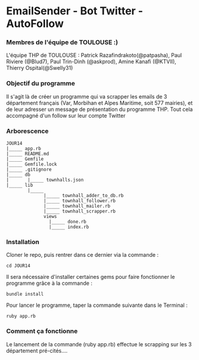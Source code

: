 # EmailSender - Bot Twitter - AutoFollow 

### Membres de l'équipe de TOULOUSE :)

L'équipe THP de TOULOUSE : 
Patrick Razafindrakoto(@patpasha), Paul Riviere (@Blud7), Paul Trin-Dinh (@askprod), 
Amine Kanafi (@KTVII), Thierry Ospital(@Swelly31)

### Objectif du programme

Il s'agit là de créer un programme qui va scrapper les emails de 3 département français (Var, Morbihan et Alpes Maritime, soit 577 mairies), et de leur adresser un message de présentation du programme THP. Tout cela accompagné d'un follow sur leur compte Twitter

### Arborescence
```
JOUR14
|_____ app.rb
|_____ README.md
|_____ Gemfile
|_____ Gemfile.lock
|_____ .gitignore
|_____ db
|       |_____ townhalls.json
|_____ lib
        |_____ 
              |_____ townhall_adder_to_db.rb
              |_____ townhall_follower.rb
              |_____ townhall_mailer.rb
              |_____ townhall_scrapper.rb
              views
                |_____ done.rb
                |_____ index.rb
```
###  Installation

Cloner le repo, puis rentrer dans ce dernier via la commande :

	cd JOUR14

Il sera nécessaire d'installer certaines gems pour faire fonctionner le programme grâce à la commande :

	bundle install

Pour lancer le programme, taper la commande suivante dans le Terminal :

	ruby app.rb


### Comment ça fonctionne

Le lancement de la commande (ruby app.rb) effectue le scrapping sur les 3 département pré-cités....



